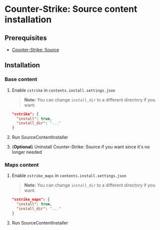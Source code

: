 # Counter-Strike: Source content installation

## Prerequisites

- [Counter-Strike: Source](../../../game-installation/game-installation/counter-strike-source.md)

## Installation

### Base content

1. Enable `cstrike` in `contents.install.settings.json`

   > **Note:** You can change `install_dir` to a different directory if you want.

   ```json
   "cstrike": {
     "install": true,
     "install_dir": "..."
   }
   ```

2. Run SourceContentInstaller
3. (**Optional**) Uninstall Counter-Strike: Source if you want since it's no longer needed

### Maps content

1. Enable `cstrike_maps` in `contents.install.settings.json`

   > **Note:** You can change `install_dir` to a different directory if you want.

   ```json
   "cstrike_maps": {
     "install": true,
     "install_dir": "..."
   }
   ```

2. Run SourceContentInstaller
